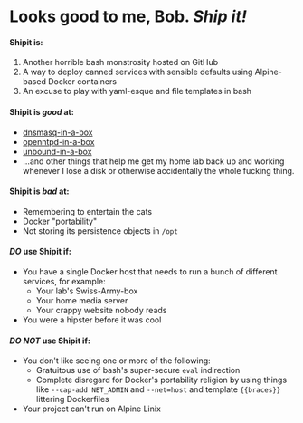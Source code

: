 # Looks good to me, Bob. *Ship it!*
#### Shipit is:
 1. Another horrible bash monstrosity hosted on GitHub
 2. A way to deploy canned services with sensible defaults using Alpine-based Docker containers
 3. An excuse to play with yaml-esque and file templates in bash

#### Shipit is *good* at:
* [dnsmasq-in-a-box](https://github.com/padthaitofuhot/dnsmasq-in-a-box)
* [openntpd-in-a-box](https://github.com/padthaitofuhot/openntpd-in-a-box)
* [unbound-in-a-box](https://github.com/padthaitofuhot/unbound-in-a-box)
* ...and other things that help me get my home lab back up and working whenever I lose a disk or otherwise accidentally the whole fucking thing.

#### Shipit is *bad* at:
* Remembering to entertain the cats
* Docker "portability"
* Not storing its persistence objects in `/opt`

#### *DO* use Shipit if:
* You have a single Docker host that needs to run a bunch of different services, for example:
    * Your lab's Swiss-Army-box
    * Your home media server
    * Your crappy website nobody reads
* You were a hipster before it was cool

#### *DO NOT* use Shipit if:
* You don't like seeing one or more of the following:
    * Gratuitous use of bash's super-secure `eval` indirection
    * Complete disregard for Docker's portability religion by using things like `--cap-add NET_ADMIN` and `--net=host`  and template `{{braces}}` littering Dockerfiles
* Your project can't run on Alpine Linix
